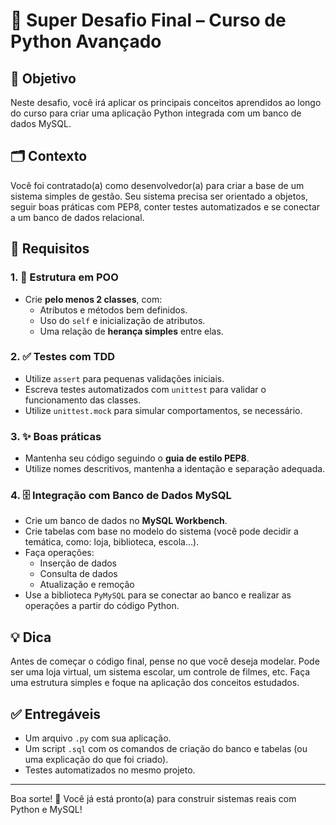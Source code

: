 
# 🧠 Super Desafio Final – Curso de Python Avançado

## 🎯 Objetivo
Neste desafio, você irá aplicar os principais conceitos aprendidos ao longo do curso para criar uma aplicação Python integrada com um banco de dados MySQL.

## 🗂️ Contexto
Você foi contratado(a) como desenvolvedor(a) para criar a base de um sistema simples de gestão. Seu sistema precisa ser orientado a objetos, seguir boas práticas com PEP8, conter testes automatizados e se conectar a um banco de dados relacional.

## 📌 Requisitos

### 1. 🧱 Estrutura em POO
- Crie **pelo menos 2 classes**, com:
  - Atributos e métodos bem definidos.
  - Uso do `self` e inicialização de atributos.
  - Uma relação de **herança simples** entre elas.

### 2. ✅ Testes com TDD
- Utilize `assert` para pequenas validações iniciais.
- Escreva testes automatizados com `unittest` para validar o funcionamento das classes.
- Utilize `unittest.mock` para simular comportamentos, se necessário.

### 3. ✨ Boas práticas
- Mantenha seu código seguindo o **guia de estilo PEP8**.
- Utilize nomes descritivos, mantenha a identação e separação adequada.

### 4. 🗄️ Integração com Banco de Dados MySQL
- Crie um banco de dados no **MySQL Workbench**.
- Crie tabelas com base no modelo do sistema (você pode decidir a temática, como: loja, biblioteca, escola...).
- Faça operações:
  - Inserção de dados
  - Consulta de dados
  - Atualização e remoção
- Use a biblioteca `PyMySQL` para se conectar ao banco e realizar as operações a partir do código Python.

## 💡 Dica
Antes de começar o código final, pense no que você deseja modelar. Pode ser uma loja virtual, um sistema escolar, um controle de filmes, etc. Faça uma estrutura simples e foque na aplicação dos conceitos estudados.

## ✅ Entregáveis
- Um arquivo `.py` com sua aplicação.
- Um script `.sql` com os comandos de criação do banco e tabelas (ou uma explicação do que foi criado).
- Testes automatizados no mesmo projeto.

---

Boa sorte! 🚀 Você já está pronto(a) para construir sistemas reais com Python e MySQL!
